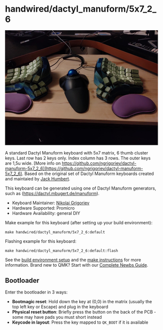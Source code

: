 # handwired/dactyl_manuform/5x7_2_6

![keyboad_image](https://raw.githubusercontent.com/ngrigoriev/dactyl-manuform-5x7_2_6/main/pics/kbpic_small_21.jpg)

A standard Dactyl Manuform keyboard with 5x7 matrix, 6 thumb cluster keys. Last row has 2 keys only. Index column has 3 rows. The outer keys are 1,5u wide. [More info on https://github.com/ngrigoriev/dactyl-manuform-5x7_2_6](https://github.com/ngrigoriev/dactyl-manuform-5x7_2_6). Based on the original set of Dactyl Manuform keyboards created and maintaied by [Jack Humbert](https://github.com/jackhumbert).

This keyboard can be generated using one of Dactyl Manuform generators, such as (https://dactyl.mbugert.de/manuform).

* Keyboard Maintainer: [Nikolai Grigoriev](https://github.com/ngrigoriev)
* Hardware Supported: Promicro
* Hardware Availability: general DIY

Make example for this keyboard (after setting up your build environment):

    make handwired/dactyl_manuform/5x7_2_6:default

Flashing example for this keyboard:

    make handwired/dactyl_manuform/5x7_2_6:default:flash

See the [build environment setup](getting_started_build_tools) and the [make instructions](getting_started_make_guide) for more information. Brand new to QMK? Start with our [Complete Newbs Guide](newbs).

## Bootloader

Enter the bootloader in 3 ways:

* **Bootmagic reset**: Hold down the key at (0,0) in the matrix (usually the top left key or Escape) and plug in the keyboard
* **Physical reset button**: Briefly press the button on the back of the PCB - some may have pads you must short instead
* **Keycode in layout**: Press the key mapped to `QK_BOOT` if it is available
